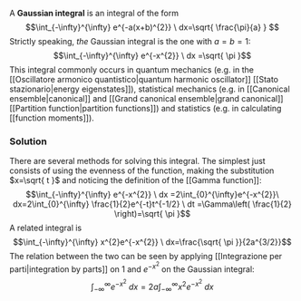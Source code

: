 A **Gaussian integral** is an integral of the form
$$\int_{-\infty}^{\infty} e^{-a(x+b)^{2}} \ dx=\sqrt{ \frac{\pi}{a} } $$
Strictly speaking, *the* Gaussian integral is the one with $a=b=1$:
$$\int_{-\infty}^{\infty} e^{-x^{2}} \ dx =\sqrt{ \pi }$$
This integral commonly occurs in quantum mechanics (e.g. in the [[Oscillatore armonico quantistico|quantum harmonic oscillator]] [[Stato stazionario|energy eigenstates]]), statistical mechanics (e.g. in [[Canonical ensemble|canonical]] and [[Grand canonical ensemble|grand canonical]] [[Partition function|partition functions]]) and statistics (e.g. in calculating [[function moments]]).
### Solution
There are several methods for solving this integral. The simplest just consists of using the evenness of the function, making the substitution $x=\sqrt{ t }$ and noticing the definition of the [[Gamma function]]:
$$\int_{-\infty}^{\infty} e^{-x^{2}} \ dx =2\int_{0}^{\infty}e^{-x^{2}}\ dx=2\int_{0}^{\infty} \frac{1}{2}e^{-t}t^{-1/2} \ dt =\Gamma\left( \frac{1}{2} \right)=\sqrt{ \pi }$$
A related integral is
$$\int_{-\infty}^{\infty} x^{2}e^{-x^{2}} \ dx=\frac{\sqrt{ \pi }}{2a^{3/2}}$$
The relation between the two can be seen by applying [[Integrazione per parti|integration by parts]] on $1$ and $e^{-x^{2}}$ on the Gaussian integral:
$$\int_{-\infty}^{\infty} e^{-x^{2}} \ dx=2a\int_{-\infty}^{\infty} x^{2}e^{-x^{2}} \ dx$$
